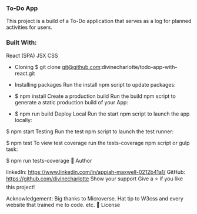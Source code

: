 ### To-Do App
This project is a build of a To-Do application
that serves as a log for planned activities for users.

### Built With:
React (SPA)
JSX
CSS
- Cloning
$ git clone git@github.com:divinecharlotte/todo-app-with-react.git

- Installing packages
Run the install npm script to update packages:

- $ npm install
Create a production build
Run the build npm script to generate a static production build of your App:

- $ npm run build
Deploy Local
Run the start npm script to launch the app locally:

$ npm start
Testing
Run the test npm script to launch the test runner:

$ npm test
To view test coverage run the tests-coverage npm script or gulp task:

$ npm run tests-coverage
👤 Author

linkedIn: https://www.linkedin.com/in/appiah-maxwell-0212b41a1/
GitHub: https://github.com/divinecharlotte
Show your support
Give a ⭐️ if you like this project!

Acknowledgement:
Big thanks to Microverse.
Hat tip to W3css and every website that trained me to code.
etc.
📝 License
